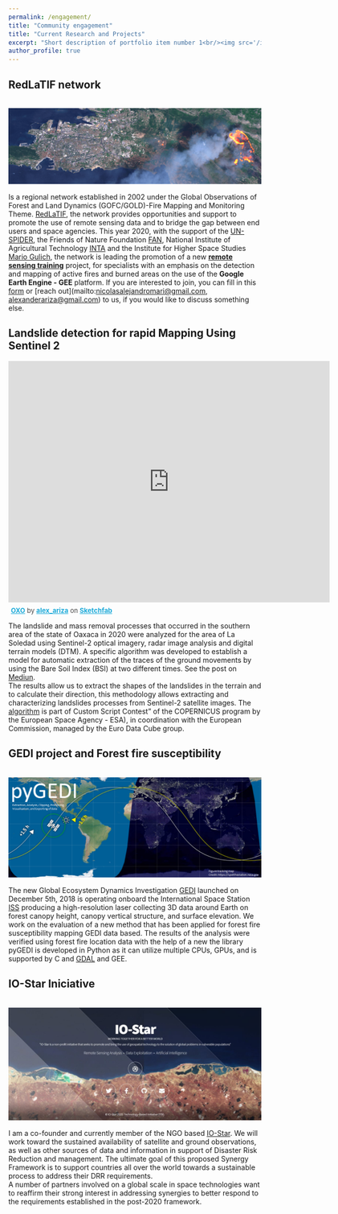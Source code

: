 ```yaml
---
permalink: /engagement/
title: "Community engagement"
title: "Current Research and Projects"
excerpt: "Short description of portfolio item number 1<br/><img src='/images/500x300.png'>"
author_profile: true
---
```

RedLaTIF network
------
<br/><img src='/images/training_.PNG'>

Is a regional network established in 2002 under the Global Observations of Forest and Land Dynamics (GOFC/GOLD)-Fire Mapping and Monitoring Theme. [RedLaTIF](https://gofcgold.org/regional-networks/red-latinoamerica-deteledeteccion-e-incendios-forestales-redlatif), the network provides opportunities and support to promote the use of remote sensing data and to bridge the gap between end users and space agencies. This year 2020, with the support of the [UN-SPIDER](https://un-spider.org/), the Friends of Nature Foundation [FAN](http://www.fan-bo.org/), National Institute of Agricultural Technology [INTA](https://www.argentina.gob.ar/inta) and the Institute for Higher Space Studies [Mario Gulich](https://ig.conae.unc.edu.ar/), the network is leading the promotion of a new [**remote sensing training**](https://ig.conae.unc.edu.ar/taller-gestion-de-incendios-forestales-mediante-el-uso-de-la-plataforma-google-earth-engine-gee/) project, for specialists with an emphasis on the detection and mapping of active fires and burned areas on the use of the **Google Earth Engine - GEE** platform. If you are interested to join, you can fill in this [form](https://forms.gle/wSQGMQLXcWv9u2NY9) or [reach out](mailto:nicolasalejandromari@gmail.com, alexanderariza@gmail.com) to us, if you would like to discuss something else.

Landslide detection for rapid Mapping Using Sentinel 2
------
<div class="sketchfab-embed-wrapper">
    <iframe title="A 3D model" width="640" height="480" src="https://sketchfab.com/models/c27d8f249f414ef0b24ba17238fde60b/embed?autospin=0.2&amp;autostart=1&amp;preload=1&amp;ui_controls=1&amp;ui_infos=1&amp;ui_inspector=1&amp;ui_stop=1&amp;ui_theme=dark&amp;ui_watermark=1&amp;ui_watermark_link=1" frameborder="0" allow="autoplay; fullscreen; vr" mozallowfullscreen="true" webkitallowfullscreen="true"></iframe>
    <p style="font-size: 13px; font-weight: normal; margin: 5px; color: #4A4A4A;">
        <a href="https://sketchfab.com/3d-models/oxo-c27d8f249f414ef0b24ba17238fde60b?utm_medium=embed&utm_source=website&utm_campaign=share-popup" target="_blank" style="font-weight: bold; color: #1CAAD9;">OXO</a>
        by <a href="https://sketchfab.com/alex_ariza?utm_medium=embed&utm_source=website&utm_campaign=share-popup" target="_blank" style="font-weight: bold; color: #1CAAD9;">alex_ariza</a>
        on <a href="https://sketchfab.com?utm_medium=embed&utm_source=website&utm_campaign=share-popup" target="_blank" style="font-weight: bold; color: #1CAAD9;">Sketchfab</a>
    </p>
</div>

The landslide and mass removal processes that occurred in the southern area of the state of Oaxaca in 2020 were analyzed for the area of La Soledad using Sentinel-2 optical imagery, radar image analysis and digital terrain models (DTM). A specific algorithm was developed to establish a model for automatic extraction of the traces of the ground movements by using the Bare Soil Index (BSI) at two different times. See the post on [Mediun](https://alexanderariza.medium.com/landslide-detection-for-rapid-mapping-using-sentinel-2-622033d4ce21).<br>
The results allow us to extract the shapes of the landslides in the terrain and to calculate their direction, this methodology allows extracting and characterizing landslides processes from Sentinel-2 satellite images. The [algorithm](https://custom-scripts.sentinel-hub.com/sentinel-2/landslide_detection_rapid_mapping/) is part of Custom Script Contest” of the COPERNICUS program by the European Space Agency - ESA), in coordination with the European Commission, managed by the Euro Data Cube group.

GEDI project and Forest fire susceptibility
------
<br/><img src='/images/img_GEDI.png'>

The new Global Ecosystem Dynamics Investigation [GEDI](https://gedi.umd.edu/) launched on December 5th, 2018 is operating onboard the International Space Station [ISS](https://spotthestation.nasa.gov/) producing a high-resolution laser collecting 3D data around Earth on forest canopy height, canopy vertical structure, and surface elevation. We work on the evaluation of a new method that has been applied for forest fire susceptibility mapping GEDI data based. The results of the analysis were verified using forest fire location data with the help of a new the library pyGEDI is developed in Python as it can utilize multiple CPUs, GPUs, and is supported by C and [GDAL](https://github.com/OSGeo/gdal) and GEE.

IO-Star Iniciative
------
<br/><img src='/images/IO_STAR.JPG'>

I am a co-founder and currently member of the NGO based [IO-Star](https://alexanderariza.github.io/sortzen.geo.github.io/). We will work toward the sustained availability of satellite and ground observations, as well as other sources of data and information in support of Disaster Risk Reduction and management. The ultimate goal of this proposed Synergy Framework is to support countries all over the world towards a sustainable process to address their DRR requirements.<br>
A number of partners involved on a global scale in space technologies want to reaffirm their strong interest in addressing synergies to better respond to the requirements established in the post-2020 framework.




